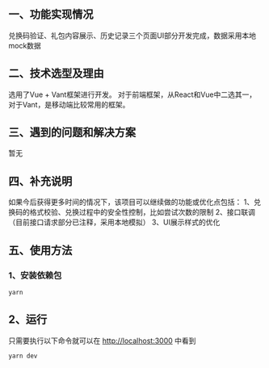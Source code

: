## 一、功能实现情况

兑换码验证、礼包内容展示、历史记录三个页面UI部分开发完成，数据采用本地mock数据

## 二、技术选型及理由

选用了Vue + Vant框架进行开发。
对于前端框架，从React和Vue中二选其一，
对于Vant，是移动端比较常用的框架。

## 三、遇到的问题和解决方案

暂无

## 四、补充说明

如果今后获得更多时间的情况下，该项目可以继续做的功能或优化点包括：
1、兑换码的格式校验、兑换过程中的安全性控制，比如尝试次数的限制
2、接口联调（目前接口请求部分已注释，采用本地模拟）
3、UI展示样式的优化

## 五、使用方法

### 1、安装依赖包

```sh
yarn
```

## 2、运行

只需要执行以下命令就可以在 <http://localhost:3000> 中看到

```bash
yarn dev
```